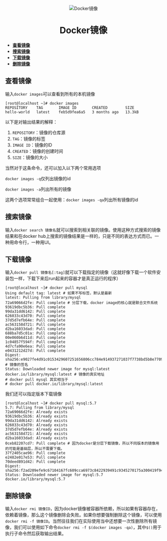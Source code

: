 <div align="center">
  <img
  src="https://raw.githubusercontent.com/workcjl/image_store/main/img/docker-command.png" alt="Docker镜像"/>
  <h1 align="center">
  Docker镜像
  </h1>
</div>

- **[查看镜像](#查看镜像)**
- **[搜索镜像](#搜索镜像)**
- **[下载镜像](#下载镜像)**
- **[删除镜像](#删除镜像)**

## 查看镜像

输入`docker images`可以查看到所有的本机镜像

```shell
[root@localhost ~]# docker images
REPOSITORY    TAG       IMAGE ID       CREATED        SIZE
hello-world   latest    feb5d9fea6a5   3 months ago   13.3kB
```

以下是对输出结果的解释：

1. `REPOSITORY`：镜像的仓库源
2. `TAG`：镜像的标签
3. `IMAGE ID`：镜像的ID
4. `CREATED`：镜像的创建时间
5. `SIZE`：镜像的大小

当然对于这条命令，还可以加入以下两个常用选项

`docker images -q`仅列出镜像的id

`docker images -a`列出所有的镜像

这两个选项常常组合一起使用：`docker images -qa`列出所有镜像的id



## 搜索镜像

输入`docker search 镜像名`就可以搜索到相关联的镜像。使用这种方式搜索的镜像结果和在docker hub上搜索的镜像结果是一样的，只是不同的表达方式而已。一种用命令行，一种用UI。



## 下载镜像

输入`docker pull 镜像名[:tag]`就可以下载指定的镜像（这就好像下载一个软件安装包一样，下载下来后run起来的容器才是真正运行的程序）

```shell
[root@localhost ~]# docker pull mysql
Using default tag: latest # 如果不写标签，默认是最新
latest: Pulling from library/mysql
72a69066d2fe: Pull complete # 分层下载，docker image的核心就是联合文件系统
93619dbc5b36: Pull complete
99da31dd6142: Pull complete
626033c43d70: Pull complete
37d5d7efb64e: Pull complete
ac563158d721: Pull complete
d2ba16033dad: Pull complete
688ba7d5c01a: Pull complete
00e060b6d11d: Pull complete
1c04857f594f: Pull complete
4d7cfa90e6ea: Pull complete
e0431212d27d: Pull complete
Digest: sha256:e9027fe4d91c0153429607251656806cc784e914937271037f7738bd5b8e7709 # 镜像的签名
Status: Downloaded newer image for mysql:latest
docker.io/library/mysql:latest # 镜像的真实地址
# docker pull mysql 其实相当于 
# docker pull docker.io/library/mysql:latest
```

我们还可以指定版本下载镜像

```shell
[root@localhost ~]# docker pull mysql:5.7
5.7: Pulling from library/mysql
72a69066d2fe: Already exists
93619dbc5b36: Already exists
99da31dd6142: Already exists
626033c43d70: Already exists
37d5d7efb64e: Already exists
ac563158d721: Already exists
d2ba16033dad: Already exists
0ceb82207cd7: Pull complete # 因为docker是分层下载镜像，所以不同版本的镜像用的可能是基础层，所以不需要下载。
37f2405cae96: Pull complete
e2482e017e53: Pull complete
70deed891d42: Pull complete
Digest: sha256:f2ad209efe9c67104167fc609cca6973c8422939491c9345270175a300419f94
Status: Downloaded newer image for mysql:5.7
docker.io/library/mysql:5.7
```



## 删除镜像

输入`docker rmi 镜像ID`，因为docker镜像被容器所依赖，所以如果有容器存在，依赖着镜像，那么这个镜像删除会失败。如果你想要强制删除这个镜像，可以使用`docker rmi -f 镜像ID`。当然往往我们在实际使用当中还想要一次性删除所有镜像，我们可以使用如下命令`docker rmi -f $(docker images -qa)`，其中`$()`用于执行子命令然后获取输出结果。
